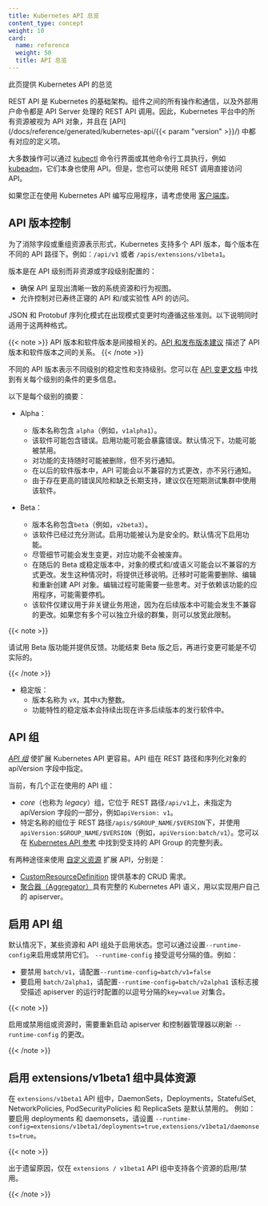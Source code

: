 ```yaml
---
title: Kubernetes API 总览
content_type: concept
weight: 10
card:
  name: reference
  weight: 50
  title: API 总览
---
```


<!--
---
title: Kubernetes API Overview
reviewers:
- erictune
- lavalamp
- jbeda
content_type: concept
weight: 10
card:
  name: reference
  weight: 50
  title: Overview of API
---
-->

<!-- overview -->

<!--
This page provides an overview of the Kubernetes API.
-->
此页提供 Kubernetes API 的总览



<!-- body -->

<!--
The REST API is the fundamental fabric of Kubernetes. All operations and communications between components, and external user commands are REST API calls that the API Server handles. Consequently, everything in the Kubernetes
platform is treated as an API object and has a corresponding entry in the
[API](/docs/reference/generated/kubernetes-api/{{< param "version" >}}/).

Most operations can be performed through the
[kubectl](/docs/reference/kubectl/overview/) command-line interface or other
command-line tools, such as [kubeadm](/docs/reference/setup-tools/kubeadm/kubeadm/), which in turn use
the API. However, you can also access the API directly using REST calls.

Consider using one of the [client libraries](/docs/reference/using-api/client-libraries/)
if you are writing an application using the Kubernetes API.
-->

REST API 是 Kubernetes 的基础架构。组件之间的所有操作和通信，以及外部用户命令都是 API Server 处理的 REST API 调用。因此，Kubernetes 平台中的所有资源被视为 API 对象，并且在
[API](/docs/reference/generated/kubernetes-api/{{< param "version" >}}/) 中都有对应的定义项。

大多数操作可以通过 [kubectl](/docs/reference/kubectl/overview/) 命令行界面或其他命令行工具执行，例如 [kubeadm](/docs/reference/setup-tools/kubeadm/kubeadm/)，它们本身也使用 API。但是，您也可以使用 REST 调用直接访问 API。

如果您正在使用 Kubernetes API 编写应用程序，请考虑使用 [客户端库](/docs/reference/using-api/client-libraries/)。

<!--
## API versioning

To eliminate fields or restructure resource representations, Kubernetes supports
multiple API versions, each at a different API path. For example: `/api/v1` or
`/apis/extensions/v1beta1`.

The version is set at the API level rather than at the resource or field level to:

- Ensure that the API presents a clear and consistent view of system resources and behavior.
- Enable control access to end-of-life and/or experimental APIs.

The JSON and Protobuf serialization schemas follow the same guidelines for schema changes. The following descriptions cover both formats.
-->
## API 版本控制

为了消除字段或重组资源表示形式，Kubernetes 支持多个 API 版本，每个版本在不同的 API 路径下。例如：`/api/v1` 或者 `/apis/extensions/v1beta1`。

版本是在 API 级别而非资源或字段级别配置的：

- 确保 API 呈现出清晰一致的系统资源和行为视图。
- 允许控制对已寿终正寝的 API 和/或实验性 API 的访问。

JSON 和 Protobuf 序列化模式在出现模式变更时均遵循这些准则。以下说明同时适用于这两种格式。

<!--
The API versioning and software versioning are indirectly related.  The [API and release
versioning proposal](https://git.k8s.io/community/contributors/design-proposals/release/versioning.md) describes the relationship between API versioning and software versioning.
-->

{{< note >}}
API 版本和软件版本是间接相关的。[API 和发布版本建议](https://git.k8s.io/community/contributors/design-proposals/release/versioning.md) 描述了 API 版本和软件版本之间的关系。
{{< /note >}}

<!--
Different API versions indicate different levels of stability and support. You can find more information about the criteria for each level in the [API Changes documentation](https://git.k8s.io/community/contributors/devel/sig-architecture/api_changes.md#alpha-beta-and-stable-versions).

Here's a summary of each level:

- Alpha:
  - The version names contain `alpha` (for example, `v1alpha1`).
  - The software may contain bugs. Enabling a feature may expose bugs. A feature may be disabled by default.
  - The support for a feature may be dropped at any time without notice.
  - The API may change in incompatible ways in a later software release without notice.
  - The software is recommended for use only in short-lived testing clusters, due to increased risk of bugs and lack of  long-term support.

- Beta:
  - The version names contain `beta` (for example, `v2beta3`).
  - The software is well tested. Enabling a feature is considered safe. Features are enabled by default.
  - The support for a feature will not be dropped, though the details may change.
  - The schema and/or semantics of objects may change in incompatible ways in a subsequent beta or stable release. When this happens, migration instructions are provided.  This may require deleting, editing, and re-creating
    API objects. The editing process may require some thought. This may require downtime for applications that rely on the feature.
  - The software is recommended for only non-business-critical uses because of potential for incompatible changes in subsequent releases. If you have multiple clusters which can be upgraded independently, you may be able to relax this restriction.
-->
不同的 API 版本表示不同级别的稳定性和支持级别。您可以在 [API 变更文档](https://git.k8s.io/community/contributors/devel/sig-architecture/api_changes.md#alpha-beta-and-stable) 中找到有关每个级别的条件的更多信息。

以下是每个级别的摘要：

- Alpha：
  - 版本名称包含 `alpha`（例如，`v1alpha1`）。
  - 该软件可能包含错误。启用功能可能会暴露错误。默认情况下，功能可能被禁用。
  - 对功能的支持随时可能被删除，但不另行通知。
  - 在以后的软件版本中，API 可能会以不兼容的方式更改，亦不另行通知。
  - 由于存在更高的错误风险和缺乏长期支持，建议仅在短期测试集群中使用该软件。

- Beta：
  - 版本名称包含`beta`（例如，`v2beta3`）。
  - 该软件已经过充分测试。启用功能被认为是安全的。默认情况下启用功能。
  - 尽管细节可能会发生变更，对应功能不会被废弃。
  - 在随后的 Beta 或稳定版本中，对象的模式和/或语义可能会以不兼容的方式更改。发生这种情况时，将提供迁移说明。迁移时可能需要删除、编辑和重新创建 API 对象。编辑过程可能需要一些思考。对于依赖该功能的应用程序，可能需要停机。
  - 该软件仅建议用于非关键业务用途，因为在后续版本中可能会发生不兼容的更改。如果您有多个可以独立升级的群集，则可以放宽此限制。

 {{< note >}}

<!--
Try the beta features and provide feedback. After the features exit beta, it may not be practical to make more changes.
-->

请试用 Beta 版功能并提供反馈。功能结束 Beta 版之后，再进行变更可能是不切实际的。

 {{< /note >}}

<!--
- Stable:
  - The version name is `vX` where `X` is an integer.
  - The stable versions of features appear in released software for many subsequent versions.
-->

- 稳定版：
  - 版本名称为 `vX`，其中`X`为整数。
  - 功能特性的稳定版本会持续出现在许多后续版本的发行软件中。

<!--
## API groups

[*API groups*](https://git.k8s.io/community/contributors/design-proposals/api-machinery/api-group.md) make it easier to extend the Kubernetes API. The API group is specified in a REST path and in the `apiVersion` field of a serialized object.

Currently, there are several API groups in use:

*  The *core* (also called *legacy*) group, which is at REST path `/api/v1` and is not specified as part of the `apiVersion` field, for example, `apiVersion: v1`.
*  The named groups are at REST path `/apis/$GROUP_NAME/$VERSION`, and use `apiVersion: $GROUP_NAME/$VERSION`
   (for example, `apiVersion: batch/v1`). You can find the full list of supported API groups in [Kubernetes API reference](/docs/reference/).

The two paths that support extending the API with [custom resources](/docs/concepts/api-extension/custom-resources/) are:

 - [CustomResourceDefinition](/docs/tasks/access-kubernetes-api/extend-api-custom-resource-definitions/)
   for basic CRUD needs.
 - [aggregator](https://github.com/kubernetes/community/blob/master/contributors/design-proposals/api-machinery/aggregated-api-servers.md) for a full set of Kubernetes API semantics to implement their own apiserver.
-->

## API 组

[ *API 组*](https://git.k8s.io/community/contributors/design-proposals/api-machinery/api-group.md) 使扩展 Kubernetes API 更容易。API 组在 REST 路径和序列化对象的 apiVersion 字段中指定。

当前，有几个正在使用的 API 组：

* *core*（也称为 *legacy*）组，它位于 REST 路径`/api/v1`上，未指定为 apiVersion 字段的一部分，例如`apiVersion: v1`。
* 特定名称的组位于 REST 路径`/apis/$GROUP_NAME/$VERSION`下，并使用`apiVersion:$GROUP_NAME/$VERSION`（例如，`apiVersion:batch/v1`）。您可以在 [Kubernetes API 参考](/docs/reference/) 中找到受支持的 API Group 的完整列表。

有两种途径来使用 [自定义资源](/docs/concepts/api-extension/custom-resources/) 扩展 API，分别是：

 - [CustomResourceDefinition](/docs/tasks/access-kubernetes-api/extend-api-custom-resource-definitions/) 提供基本的 CRUD 需求。
 - [聚合器（Aggregator）](https://github.com/kubernetes/community/blob/master/contributors/design-proposals/api-machinery/aggregated-api-servers.md)具有完整的 Kubernetes API 语义，用以实现用户自己的 apiserver。

<!--
## Enabling or disabling API groups

Certain resources and API groups are enabled by default. You can enable or disable them by setting `--runtime-config`
on the apiserver. `--runtime-config` accepts comma separated values. For example:
 - to disable batch/v1, set `--runtime-config=batch/v1=false`
 - to enable batch/v2alpha1, set `--runtime-config=batch/v2alpha1`
The flag accepts comma separated set of key=value pairs describing runtime configuration of the apiserver.
-->
## 启用 API 组

默认情况下，某些资源和 API 组处于启用状态。您可以通过设置`--runtime-config`来启用或禁用它们。
`--runtime-config` 接受逗号分隔的值。例如：
 - 要禁用 `batch/v1`，请配置`--runtime-config=batch/v1=false`
 - 要启用 `batch/2alpha1`，请配置`--runtime-config=batch/v2alpha1`
该标志接受描述 apiserver 的运行时配置的以逗号分隔的`key=value` 对集合。

{{< note >}}

<!--
When you enable or disable groups or resources, you need to restart the apiserver and controller-manager
to pick up the `--runtime-config` changes.
-->
启用或禁用组或资源时，需要重新启动 apiserver 和控制器管理器以刷新 `--runtime-config` 的更改。

{{< /note >}}

<!--
## Enabling specific resources in the extensions/v1beta1 group

DaemonSets, Deployments, StatefulSet, NetworkPolicies, PodSecurityPolicies and ReplicaSets in the `extensions/v1beta1` API group are disabled by default.
For example: to enable deployments and daemonsets, set
`--runtime-config=extensions/v1beta1/deployments=true,extensions/v1beta1/daemonsets=true`.
-->

## 启用 extensions/v1beta1 组中具体资源

在 `extensions/v1beta1` API 组中，DaemonSets，Deployments，StatefulSet, NetworkPolicies, PodSecurityPolicies 和 ReplicaSets 是默认禁用的。
例如：要启用 deployments 和 daemonsets，请设置 `--runtime-config=extensions/v1beta1/deployments=true,extensions/v1beta1/daemonsets=true`。

{{< note >}}

<!--
Individual resource enablement/disablement is only supported in the `extensions/v1beta1` API group for legacy reasons.
-->
出于遗留原因，仅在 `extensions / v1beta1` API 组中支持各个资源的启用/禁用。

{{< /note >}}



